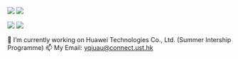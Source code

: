 ![](https://img.shields.io/badge/Undergraduate%20School-United%20International%20College%20(BNU--HKUBU%20UIC)-informational) ![](https://img.shields.io/badge/Programme-Data%20Science-brightgreen)

![](https://img.shields.io/badge/Post--Graduate%20School-Hong%20Kong%20University%20of%20Science%20and%20Technology%20(HKUST)-critical) ![](https://img.shields.io/badge/Programme-Big%20Data%20Technology-brightgreen)

🔭 I’m currently working on Huawei Technologies Co., Ltd. (Summer Intership Programme)
📫 My Email: yqiuau@connect.ust.hk

<!--
**shawinbetter/shawinbetter** is a ✨ _special_ ✨ repository because its `README.md` (this file) appears on your GitHub profile.

Here are some ideas to get you started:

- 🔭 I’m currently working on ...
- 🌱 I’m currently learning ...
- 👯 I’m looking to collaborate on ...
- 🤔 I’m looking for help with ...
- 💬 Ask me about ...
- 📫 How to reach me: ...
- 😄 Pronouns: ...
- ⚡ Fun fact: ...
-->

